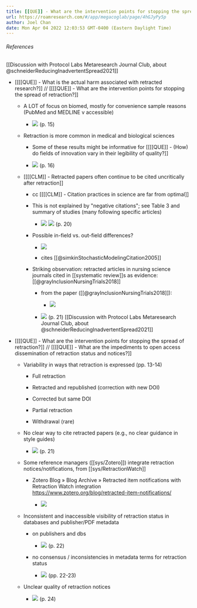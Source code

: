 ```yaml
---
title: [[QUE]] - What are the intervention points for stopping the spread of retraction?
url: https://roamresearch.com/#/app/megacoglab/page/4hGJyPy5p
author: Joel Chan
date: Mon Apr 04 2022 12:03:53 GMT-0400 (Eastern Daylight Time)
---
```




###### References

[[Discussion with Protocol Labs Metaresearch Journal Club, about @schneiderReducingInadvertentSpread2021]]

- [[[[QUE]] - What is the actual harm associated with retracted research?]] // [[[[QUE]] - What are the intervention points for stopping the spread of retraction?]]

    - A LOT of focus on biomed, mostly for convenience sample reasons (PubMed and MEDLINE v accessible)

        - ![](https://firebasestorage.googleapis.com/v0/b/firescript-577a2.appspot.com/o/imgs%2Fapp%2Fmegacoglab%2Fs19zuvd9oZ.png?alt=media&token=12a95488-4eb8-4dc6-9c02-e7a1e182c96e) (p. 15)

    - Retraction is more common in medical and biological sciences

        - Some of these results might be informative for [[[[QUE]] - (How) do fields of innovation vary in their legibility of quality?]]

        - ![](https://firebasestorage.googleapis.com/v0/b/firescript-577a2.appspot.com/o/imgs%2Fapp%2Fmegacoglab%2Foso_NwgPSP.png?alt=media&token=9b9fa14e-9166-4b20-9827-a9ec87dd1f7d) (p. 16)

    - [[[[CLM]] - Retracted papers often continue to be cited uncritically after retraction]]

        - cc [[[[CLM]] - Citation practices in science are far from optimal]]

        - This is not explained by "negative citations"; see Table 3 and summary of studies (many following specific articles)

            - ![](https://firebasestorage.googleapis.com/v0/b/firescript-577a2.appspot.com/o/imgs%2Fapp%2Fmegacoglab%2FBDfpiKPAMt.png?alt=media&token=9bf0dfdf-d498-41dd-a1b8-0a44dee94a6d)
![](https://firebasestorage.googleapis.com/v0/b/firescript-577a2.appspot.com/o/imgs%2Fapp%2Fmegacoglab%2F5EW5ISGVj5.png?alt=media&token=021ff014-dfa4-42a9-a5d4-62e4e09d3501) (p. 20)

        - Possible in-field vs. out-field differences?

            - ![](https://firebasestorage.googleapis.com/v0/b/firescript-577a2.appspot.com/o/imgs%2Fapp%2Fmegacoglab%2Fb3JVBjWlTI.png?alt=media&token=91062653-3f0a-43da-88ec-5be131329011)

            - cites [[@simkinStochasticModelingCitation2005]]

        - Striking observation: retracted articles in nursing science journals cited in [[systematic review]]s as evidence: [[@grayInclusionNursingTrials2018]]

            - from the paper ([[@grayInclusionNursingTrials2018]]):

                - ![](https://firebasestorage.googleapis.com/v0/b/firescript-577a2.appspot.com/o/imgs%2Fapp%2Fmegacoglab%2FPeLWV-qpYM.png?alt=media&token=2a2f73b7-6847-4488-be35-2737250e648f)

            - ![](https://firebasestorage.googleapis.com/v0/b/firescript-577a2.appspot.com/o/imgs%2Fapp%2Fmegacoglab%2F42QgiBqJ9R.png?alt=media&token=bab5cb68-08bb-48b1-af7f-74ab6a37eb7e) (p. 21)
[[Discussion with Protocol Labs Metaresearch Journal Club, about @schneiderReducingInadvertentSpread2021]]

- [[[[QUE]] - What are the intervention points for stopping the spread of retraction?]] // [[[[QUE]] - What are the impediments to open access dissemination of retraction status and notices?]]

    - Variability in ways that retraction is expressed (pp. 13-14)

        - Full retraction

        - Retracted and republished (correction with new DOI)

        - Corrected but same DOI

        - Partial retraction

        - Withdrawal (rare)

    - No clear way to cite retracted papers (e.g., no clear guidance in style guides)

        - ![](https://firebasestorage.googleapis.com/v0/b/firescript-577a2.appspot.com/o/imgs%2Fapp%2Fmegacoglab%2FbNrU8kwHIx.png?alt=media&token=ab2f0236-3979-44a0-a0eb-eadd32a30645) (p. 21)

    - Some reference managers ([[sys/Zotero]]) integrate retraction notices/notifications, from [[sys/RetractionWatch]]

        - Zotero Blog » Blog Archive » Retracted item notifications with Retraction Watch integration https://www.zotero.org/blog/retracted-item-notifications/

            - ![](https://firebasestorage.googleapis.com/v0/b/firescript-577a2.appspot.com/o/imgs%2Fapp%2Fmegacoglab%2FDtucuJtQGf.png?alt=media&token=46d82408-e039-480f-9690-b3a22abd47e0)

    - Inconsistent and inaccessible visibility of retraction status in databases and publisher/PDF metadata

        - on publishers and dbs

            - ![](https://firebasestorage.googleapis.com/v0/b/firescript-577a2.appspot.com/o/imgs%2Fapp%2Fmegacoglab%2FVLoTcSBX0r.png?alt=media&token=e607b790-8cf0-4a55-8b32-a8dc7a48871b) (p. 22)

        - no consensus / inconsistencies in metadata terms for retraction status

            - ![](https://firebasestorage.googleapis.com/v0/b/firescript-577a2.appspot.com/o/imgs%2Fapp%2Fmegacoglab%2F49z1rZoOxh.png?alt=media&token=0a903391-b019-4a80-b09d-c28d57bc6e8d) (pp. 22-23)

    - Unclear quality of retraction notices

        - ![](https://firebasestorage.googleapis.com/v0/b/firescript-577a2.appspot.com/o/imgs%2Fapp%2Fmegacoglab%2Fvxz4BlpPfv.png?alt=media&token=ebe7ed49-cd14-4a54-bdd1-f6859cec55b7) (p. 24)
